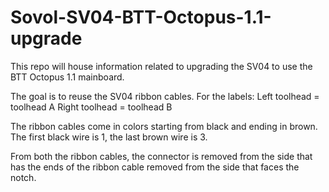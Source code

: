 # Sovol-SV04-BTT-Octopus-1.1-upgrade
This repo will house information related to upgrading the SV04 to use the BTT Octopus 1.1 mainboard. 

The goal is to reuse the SV04 ribbon cables. 
For the labels: 
Left toolhead = toolhead A
Right toolhead = toolhead B

The ribbon cables come in colors starting from black and ending in brown.
The first black wire is 1, the last brown wire is 3.

From both the ribbon cables, the connector is removed from the side that has the ends of the ribbon cable removed from the side that faces the notch.
